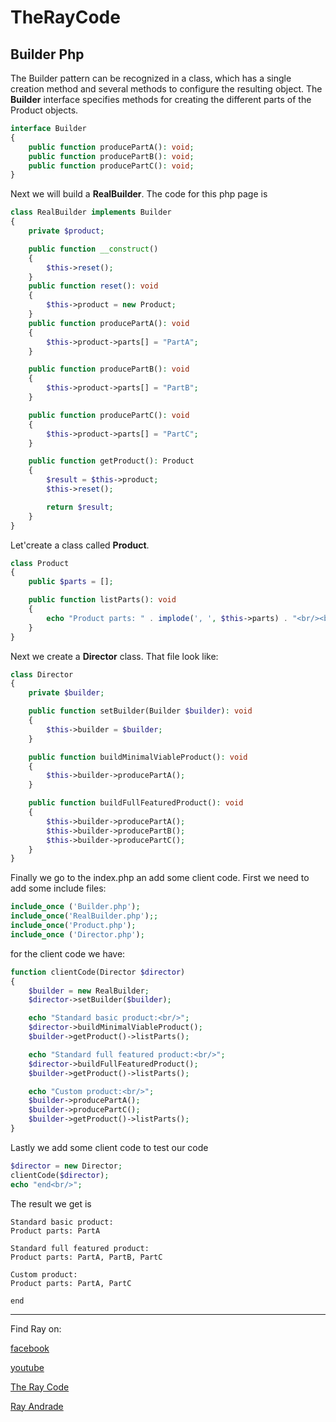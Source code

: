 # TheRayCode
## Builder Php

The Builder pattern can be recognized in a class, which has a single creation method and several methods to configure the resulting object.
The **Builder** interface specifies methods for creating the different parts of the Product objects.

```php
interface Builder
{
    public function producePartA(): void;
    public function producePartB(): void;
    public function producePartC(): void;
}
```

Next we will build a **RealBuilder**.
The code for this php page is
```php
class RealBuilder implements Builder
{
    private $product;

    public function __construct()
    {
        $this->reset();
    }
    public function reset(): void
    {
        $this->product = new Product;
    }
    public function producePartA(): void
    {
        $this->product->parts[] = "PartA";
    }

    public function producePartB(): void
    {
        $this->product->parts[] = "PartB";
    }

    public function producePartC(): void
    {
        $this->product->parts[] = "PartC";
    }

    public function getProduct(): Product
    {
        $result = $this->product;
        $this->reset();

        return $result;
    }
}

```
Let'create a class called **Product**.
```php
class Product
{
    public $parts = [];

    public function listParts(): void
    {
        echo "Product parts: " . implode(', ', $this->parts) . "<br/><br/>";
    }
}
```

Next we create a **Director** class.
That file look like:
```php
class Director
{
    private $builder;

    public function setBuilder(Builder $builder): void
    {
        $this->builder = $builder;
    }

    public function buildMinimalViableProduct(): void
    {
        $this->builder->producePartA();
    }

    public function buildFullFeaturedProduct(): void
    {
        $this->builder->producePartA();
        $this->builder->producePartB();
        $this->builder->producePartC();
    }
}
```
Finally we go to the index.php an add some client code.
First we need to add some include files:
```php
include_once ('Builder.php');
include_once('RealBuilder.php');;
include_once('Product.php');
include_once ('Director.php');
```
for the client code we have:
```php
function clientCode(Director $director)
{
    $builder = new RealBuilder;
    $director->setBuilder($builder);

    echo "Standard basic product:<br/>";
    $director->buildMinimalViableProduct();
    $builder->getProduct()->listParts();

    echo "Standard full featured product:<br/>";
    $director->buildFullFeaturedProduct();
    $builder->getProduct()->listParts();

    echo "Custom product:<br/>";
    $builder->producePartA();
    $builder->producePartC();
    $builder->getProduct()->listParts();
}
```
Lastly we add some client code to test our code
```php
$director = new Director;
clientCode($director);
echo "end<br/>";
```

The result we get is
```
Standard basic product:
Product parts: PartA

Standard full featured product:
Product parts: PartA, PartB, PartC

Custom product:
Product parts: PartA, PartC

end
```


----------------------------------------------------------------------------------------------------

Find Ray on:

[facebook](https://www.facebook.com/TheRayCode/)

[youtube](https://www.youtube.com/user/AndradeRay/)

[The Ray Code](https://www.RayAndrade.com)

[Ray Andrade](https://www.RayAndrade.org)

